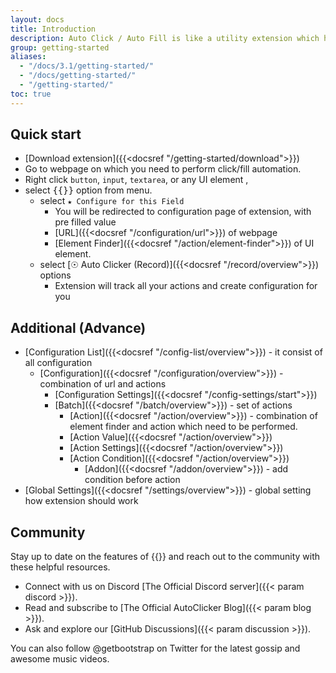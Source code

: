 ```yaml
---
layout: docs
title: Introduction
description: Auto Click / Auto Fill is like a utility extension which helps user to click / fill on any website with by providing few information about the site and the button which they want to click.
group: getting-started
aliases:
  - "/docs/3.1/getting-started/"
  - "/docs/getting-started/"
  - "/getting-started/"
toc: true
---
```


## Quick start

* [Download extension]({{<docsref "/getting-started/download">}})
* Go to webpage on which you need to perform click/fill automation.
* Right click `button`, `input`, `textarea`, or any UI element , 
* select <kbd>{{<param name>}}</kbd> option from menu.
  * select `★ Configure for this Field`
    * You will be redirected to configuration page of extension, with pre filled value 
    * [URL]({{<docsref "/configuration/url">}}) of webpage
    * [Element Finder]({{<docsref "/action/element-finder">}}) of UI element.
  * select [☉ Auto Clicker (Record)]({{<docsref "/record/overview">}}) options
    * Extension will track all your actions and create configuration for you


## Additional (Advance)
- [Configuration List]({{<docsref "/config-list/overview">}}) - it consist of all configuration
  - [Configuration]({{<docsref "/configuration/overview">}}) - combination of url and actions
    - [Configuration Settings]({{<docsref "/config-settings/start">}})
    - [Batch]({{<docsref "/batch/overview">}}) - set of actions
      - [Action]({{<docsref "/action/overview">}}) - combination of element finder and action which need to be performed.
      - [Action Value]({{<docsref "/action/overview">}}) 
      - [Action Settings]({{<docsref "/action/overview">}})
      - [Action Condition]({{<docsref "/action/overview">}})
        - [Addon]({{<docsref "/addon/overview">}}) - add condition before action
- [Global Settings]({{<docsref "/settings/overview">}}) - global setting how extension should work


## Community

Stay up to date on the features of {{<param name>}} and reach out to the community with these helpful resources.

- Connect with us on Discord [The Official Discord server]({{< param discord >}}).
- Read and subscribe to [The Official AutoClicker Blog]({{< param blog >}}).
- Ask and explore our [GitHub Discussions]({{< param discussion >}}).

You can also follow @getbootstrap on Twitter for the latest gossip and awesome music videos.
